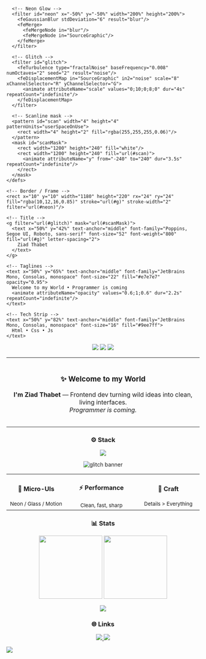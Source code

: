 <!-- ===================== ULTRA STYLISH / ḤARF THEME ===================== -->

<!-- Animated Neon / Glitch SVG Header -->
<p align="center">
  <svg width="100%" height="240" viewBox="0 0 1200 240" xmlns="http://www.w3.org/2000/svg" role="img" aria-label="Ziad Thabet — Welcome to my World — Programmer is coming">
    <defs>
      <!-- Gradient -->
      <linearGradient id="g" x1="0%" y1="0%" x2="100%" y2="0%">
        <stop offset="0%"  stop-color="#ff0055">
          <animate attributeName="stop-color" values="#ff0055;#ffcc00;#00e5ff;#ff0055" dur="8s" repeatCount="indefinite"/>
        </stop>
        <stop offset="100%" stop-color="#00e5ff">
          <animate attributeName="stop-color" values="#00e5ff;#8aff00;#ff0055;#00e5ff" dur="8s" repeatCount="indefinite"/>
        </stop>
      </linearGradient>

      <!-- Neon Glow -->
      <filter id="neon" x="-50%" y="-50%" width="200%" height="200%">
        <feGaussianBlur stdDeviation="6" result="blur"/>
        <feMerge>
          <feMergeNode in="blur"/>
          <feMergeNode in="SourceGraphic"/>
        </feMerge>
      </filter>

      <!-- Glitch -->
      <filter id="glitch">
        <feTurbulence type="fractalNoise" baseFrequency="0.008" numOctaves="2" seed="2" result="noise"/>
        <feDisplacementMap in="SourceGraphic" in2="noise" scale="8" xChannelSelector="R" yChannelSelector="G">
          <animate attributeName="scale" values="0;10;0;8;0" dur="4s" repeatCount="indefinite"/>
        </feDisplacementMap>
      </filter>

      <!-- Scanline mask -->
      <pattern id="scan" width="4" height="4" patternUnits="userSpaceOnUse">
        <rect width="4" height="2" fill="rgba(255,255,255,0.06)"/>
      </pattern>
      <mask id="scanMask">
        <rect width="1200" height="240" fill="white"/>
        <rect width="1200" height="240" fill="url(#scan)">
          <animate attributeName="y" from="-240" to="240" dur="3.5s" repeatCount="indefinite"/>
        </rect>
      </mask>
    </defs>

    <!-- Border / Frame -->
    <rect x="10" y="10" width="1180" height="220" rx="24" ry="24" fill="rgba(10,12,16,0.85)" stroke="url(#g)" stroke-width="2" filter="url(#neon)"/>

    <!-- Title -->
    <g filter="url(#glitch)" mask="url(#scanMask)">
      <text x="50%" y="42%" text-anchor="middle" font-family="Poppins, Segoe UI, Roboto, sans-serif" font-size="52" font-weight="800" fill="url(#g)" letter-spacing="2">
        Ziad Thabet
      </text>
    </g>

    <!-- Taglines -->
    <text x="50%" y="65%" text-anchor="middle" font-family="JetBrains Mono, Consolas, monospace" font-size="22" fill="#e7e7e7" opacity="0.95">
      Welcome to my World • Programmer is coming
      <animate attributeName="opacity" values="0.6;1;0.6" dur="2.2s" repeatCount="indefinite"/>
    </text>

    <!-- Tech Strip -->
    <text x="50%" y="82%" text-anchor="middle" font-family="JetBrains Mono, Consolas, monospace" font-size="16" fill="#9ee7ff">
      Html • Css • Js
    </text>
  </svg>
</p>

<!-- Glassmorphism quick intro -->
<p align="center">
  <img src="https://img.shields.io/badge/STYLE-ULTRA%20NEON-ff0055?style=for-the-badge">
  <img src="https://img.shields.io/badge/FOCUS-FRONTEND-00e5ff?style=for-the-badge">
  <img src="https://komarev.com/ghpvc/?username=ZiadThabet308&style=for-the-badge&label=VISITS">
</p>

<!-- ===================== ABOUT / INTRO ===================== -->
<div align="center">
  <table>
    <tr>
      <td align="center" width="900" style="background: rgba(255,255,255,0.04); border-radius:16px; padding:18px;">
        <h3>✨ Welcome to my World</h3>
        <p><b>I'm Ziad Thabet</b> — Frontend dev turning wild ideas into clean, living interfaces.<br/>
        <i>Programmer is coming.</i></p>
      </td>
    </tr>
  </table>
</div>

<!-- ===================== STACK ===================== -->
<h3 align="center">⚙️ Stack</h3>
<p align="center">
  <img src="https://skillicons.dev/icons?i=html,css,js,vscode,git,github" />
</p>

<!-- Minimal animated divider -->
<p align="center">
  <img src="https://svg-banners.vercel.app/api?type=glitch&text1=Ziad%20Thabet&width=1000&height=100" alt="glitch banner"/>
</p>

<!-- ===================== HIGHLIGHTS ===================== -->
<div align="center">
  <table>
    <tr>
      <td width="300" align="center">
        <h4>🎨 Micro-UIs</h4>
        <sub>Neon / Glass / Motion</sub>
      </td>
      <td width="300" align="center">
        <h4>⚡ Performance</h4>
        <sub>Clean, fast, sharp</sub>
      </td>
      <td width="300" align="center">
        <h4>🧠 Craft</h4>
        <sub>Details > Everything</sub>
      </td>
    </tr>
  </table>
</div>

<!-- ===================== STATS ===================== -->
<h3 align="center">📊 Stats</h3>
<p align="center">
  <img height="165" src="https://github-readme-stats.vercel.app/api?username=ZiadThabet308&show_icons=true&hide_border=true&theme=tokyonight&bg_color=0d1117"/>
  <img height="165" src="https://github-readme-stats.vercel.app/api/top-langs/?username=ZiadThabet308&layout=compact&hide_border=true&theme=tokyonight&bg_color=0d1117"/>
</p>
<p align="center">
  <img src="https://streak-stats.demolab.com?user=ZiadThabet308&theme=highcontrast&hide_border=true" />
</p>

<!-- ===================== CTA / LINKS ===================== -->
<h3 align="center">🌐 Links</h3>
<p align="center">
  <a href="https://github.com/ZiadThabet308">
    <img src="https://img.shields.io/badge/GitHub-ZiadThabet308-111?style=for-the-badge&logo=github">
  </a>
  <a href="#">
    <img src="https://img.shields.io/badge/Portfolio-Coming%20Soon-ff0055?style=for-the-badge">
  </a>
</p>

<!-- ===================== FOOTER WAVE ===================== -->
<img src="https://capsule-render.vercel.app/api?type=waving&height=140&section=footer&color=gradient"/>
